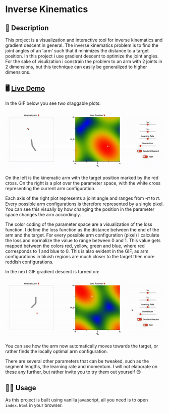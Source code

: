 # Inverse Kinematics

## 📝 Description

This project is a visualization and interactive tool for inverse kinematics and gradient descent in general. The inverse kinematics problem is to find the joint angles of an 'arm' such that it minimizes the distance to a target position. In this project i use gradient descent to optimize the joint angles. For the sake of visulization i constrain the problem to an arm with 2 joints in 2 dimensions, but this technique can easily be generalized to higher dimensions.

## 🖥 [Live Demo](https://hojmax.github.io/Inverse-Kinematics/)

In the GIF below you see two draggable plots:

![](images/drag.gif)

 On the left is the kinematic arm with the target position marked by the red cross.
 On the right is a plot over the parameter space, with the white cross representing the current arm configuration.
 
 Each axis of the right plot represents a joint angle and ranges from -𝜋 to 𝜋. Every possible arm configurations is therefore represented by a single pixel. You can see this visually by how changing the position in the parameter space changes the arm accordingly.
 
 The color coding of the parameter space are a visualization of the loss function. I define the loss function as the distance between the end of the arm and the target. For every possible arm configuration (pixel) i calculate the loss and normalize the value to range between 0 and 1. This value gets mapped between the colors red, yellow, green and blue, where red corresponds to 1 and blue to 0. This is also evident in the GIF, as arm configurations in bluish regions are much closer to the target then more reddish configurations.

In the next GIF gradient descent is turned on:

![](images/gradient.gif)

You can see how the arm now automatically moves towards the target, or rather finds the locally optimal arm configuration. 

There are several other parameters that can be tweaked, such as the segment lengths, the learning rate and momentum. I will not elaborate on these any further, but rather invite you to try them out yourself 😊

## 🏄‍♂️ Usage

As this project is built using vanilla javascript, all you need is to open `index.html` in your browser.
